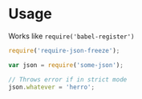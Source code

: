 # Usage
Works like `require('babel-register')`

``` js
require('require-json-freeze');

var json = require('some-json');

// Throws error if in strict mode
json.whatever = 'herro';
```
